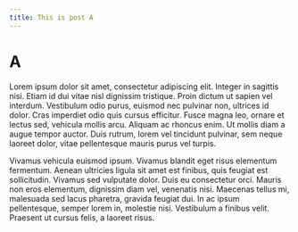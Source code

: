 ```yaml
---
title: This is post A
---
```


# A

Lorem ipsum dolor sit amet, consectetur adipiscing elit. Integer in sagittis nisi. Etiam id dui vitae nisl dignissim tristique. Proin dictum ut sapien vel interdum. Vestibulum odio purus, euismod nec pulvinar non, ultrices id dolor. Cras imperdiet odio quis cursus efficitur. Fusce magna leo, ornare et lectus sed, vehicula mollis arcu. Aliquam ac rhoncus enim. Ut mollis diam a augue tempor auctor. Duis rutrum, lorem vel tincidunt pulvinar, sem neque laoreet dolor, vitae pellentesque mauris purus vel turpis.

Vivamus vehicula euismod ipsum. Vivamus blandit eget risus elementum fermentum. Aenean ultricies ligula sit amet est finibus, quis feugiat est sollicitudin. Vivamus sed vulputate dolor. Duis eu consectetur orci. Mauris non eros elementum, dignissim diam vel, venenatis nisi. Maecenas tellus mi, malesuada sed lacus pharetra, gravida feugiat dui. In ac ipsum pellentesque, semper lorem in, molestie nisi. Vestibulum a finibus velit. Praesent ut cursus felis, a laoreet risus.